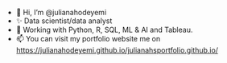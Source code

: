 - 👋 Hi, I’m @julianahodeyemi
- ✨ Data scientist/data analyst
- 👀 Working with Python, R, SQL, ML & AI and Tableau.
- 📫 You can visit my portfolio website me on https://julianahodeyemi.github.io/julianahsportfolio.github.io/

<!---
julianahodeyemi/julianahodeyemi is a ✨ special ✨ repository because its `README.md` (this file) appears on your GitHub profile.
You can click the Preview link to take a look at your changes.
--->
